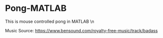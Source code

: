 # Pong-MATLAB
This is mouse controlled pong in MATLAB \n

Music Source: https://www.bensound.com/royalty-free-music/track/badass

